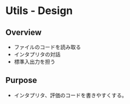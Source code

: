 # Utils - Design
## Overview
- ファイルのコードを読み取る
- インタプリタの対話
- 標準入出力を担う

## Purpose
- インタプリタ、評価のコードを書きやすくする。
